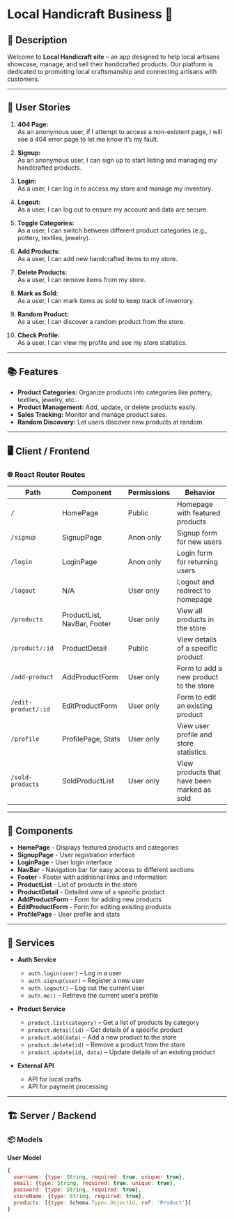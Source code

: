 # Local Handicraft Business 🌟

## 📝 Description

Welcome to **Local Handicraft site** – an app designed to help local artisans showcase, manage, and sell their handcrafted products. Our platform is dedicated to promoting local craftsmanship and connecting artisans with customers.

---

## 🚀 User Stories

1. **404 Page:**  
   As an anonymous user, if I attempt to access a non-existent page, I will see a 404 error page to let me know it’s my fault.

2. **Signup:**  
   As an anonymous user, I can sign up to start listing and managing my handcrafted products.

3. **Login:**  
   As a user, I can log in to access my store and manage my inventory.

4. **Logout:**  
   As a user, I can log out to ensure my account and data are secure.

5. **Toggle Categories:**  
   As a user, I can switch between different product categories (e.g., pottery, textiles, jewelry).

6. **Add Products:**  
   As a user, I can add new handcrafted items to my store.

7. **Delete Products:**  
   As a user, I can remove items from my store.

8. **Mark as Sold:**  
   As a user, I can mark items as sold to keep track of inventory.

9. **Random Product:**  
   As a user, I can discover a random product from the store.

10. **Check Profile:**  
    As a user, I can view my profile and see my store statistics.

---

## 📚 Features

- **Product Categories:** Organize products into categories like pottery, textiles, jewelry, etc.
- **Product Management:** Add, update, or delete products easily.
- **Sales Tracking:** Monitor and manage product sales.
- **Random Discovery:** Let users discover new products at random.

---

## 🖥️ Client / Frontend

### 🌐 React Router Routes

| **Path**                  | **Component**               | **Permissions**  | **Behavior**                                             |
|---------------------------|-----------------------------|------------------|----------------------------------------------------------|
| `/`                       | HomePage                    | Public           | Homepage with featured products                         |
| `/signup`                 | SignupPage                  | Anon only        | Signup form for new users                               |
| `/login`                  | LoginPage                   | Anon only        | Login form for returning users                          |
| `/logout`                 | N/A                         | User only        | Logout and redirect to homepage                         |
| `/products`               | ProductList, NavBar, Footer | User only        | View all products in the store                          |
| `/product/:id`            | ProductDetail               | Public           | View details of a specific product                      |
| `/add-product`            | AddProductForm              | User only        | Form to add a new product to the store                  |
| `/edit-product/:id`       | EditProductForm             | User only        | Form to edit an existing product                        |
| `/profile`                | ProfilePage, Stats          | User only        | View user profile and store statistics                  |
| `/sold-products`          | SoldProductList             | User only        | View products that have been marked as sold             |

---

## 🧩 Components

- **HomePage** - Displays featured products and categories
- **SignupPage** - User registration interface
- **LoginPage** - User login interface
- **NavBar** - Navigation bar for easy access to different sections
- **Footer** - Footer with additional links and information
- **ProductList** - List of products in the store
- **ProductDetail** - Detailed view of a specific product
- **AddProductForm** - Form for adding new products
- **EditProductForm** - Form for editing existing products
- **ProfilePage** - User profile and stats

---

## 🔌 Services

- **Auth Service**
  - `auth.login(user)` – Log in a user
  - `auth.signup(user)` – Register a new user
  - `auth.logout()` – Log out the current user
  - `auth.me()` – Retrieve the current user’s profile

- **Product Service**
  - `product.list(category)` – Get a list of products by category
  - `product.detail(id)` – Get details of a specific product
  - `product.add(data)` – Add a new product to the store
  - `product.delete(id)` – Remove a product from the store
  - `product.update(id, data)` – Update details of an existing product

- **External API**
  - API for local crafts
  - API for payment processing

---

## 🏗️ Server / Backend

### 📦 Models

**User Model**

```javascript
{
  username: {type: String, required: true, unique: true},
  email: {type: String, required: true, unique: true},
  password: {type: String, required: true},
  storeName: {type: String, required: true},
  products: [{type: Schema.Types.ObjectId, ref: 'Product'}]
}
